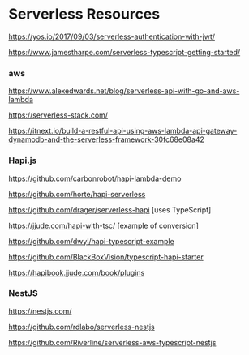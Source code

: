 # Serverless Resources

https://yos.io/2017/09/03/serverless-authentication-with-jwt/

https://www.jamestharpe.com/serverless-typescript-getting-started/

### aws

https://www.alexedwards.net/blog/serverless-api-with-go-and-aws-lambda

https://serverless-stack.com/

https://itnext.io/build-a-restful-api-using-aws-lambda-api-gateway-dynamodb-and-the-serverless-framework-30fc68e08a42

### Hapi.js

https://github.com/carbonrobot/hapi-lambda-demo

https://github.com/horte/hapi-serverless

https://github.com/drager/serverless-hapi [uses TypeScript]

https://jjude.com/hapi-with-tsc/ [example of conversion]

https://github.com/dwyl/hapi-typescript-example

https://github.com/BlackBoxVision/typescript-hapi-starter

https://hapibook.jjude.com/book/plugins

### NestJS

https://nestjs.com/

https://github.com/rdlabo/serverless-nestjs

https://github.com/Riverline/serverless-aws-typescript-nestjs

